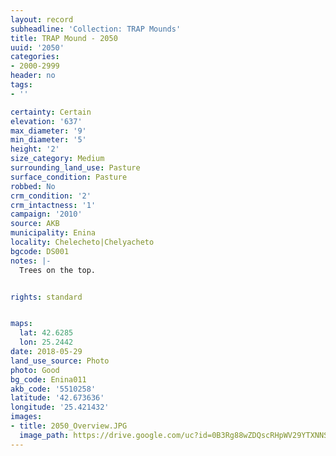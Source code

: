 ```yaml
---
layout: record
subheadline: 'Collection: TRAP Mounds'
title: TRAP Mound - 2050
uuid: '2050'
categories:
- 2000-2999
header: no
tags:
- ''

certainty: Certain
elevation: '637'
max_diameter: '9'
min_diameter: '5'
height: '2'
size_category: Medium
surrounding_land_use: Pasture
surface_condition: Pasture
robbed: No
crm_condition: '2'
crm_intactness: '1'
campaign: '2010'
source: AKB
municipality: Enina
locality: Chelecheto|Chelyacheto
bgcode: DS001
notes: |-
  Trees on the top.


rights: standard


maps:
  lat: 42.6285
  lon: 25.2442
date: 2018-05-29
land_use_source: Photo
photo: Good
bg_code: Enina011
akb_code: '5510258'
latitude: '42.673636'
longitude: '25.421432'
images:
- title: 2050_Overview.JPG
  image_path: https://drive.google.com/uc?id=0B3Rg88wZDQscRHpWV29YTXNNSWM
---
```

